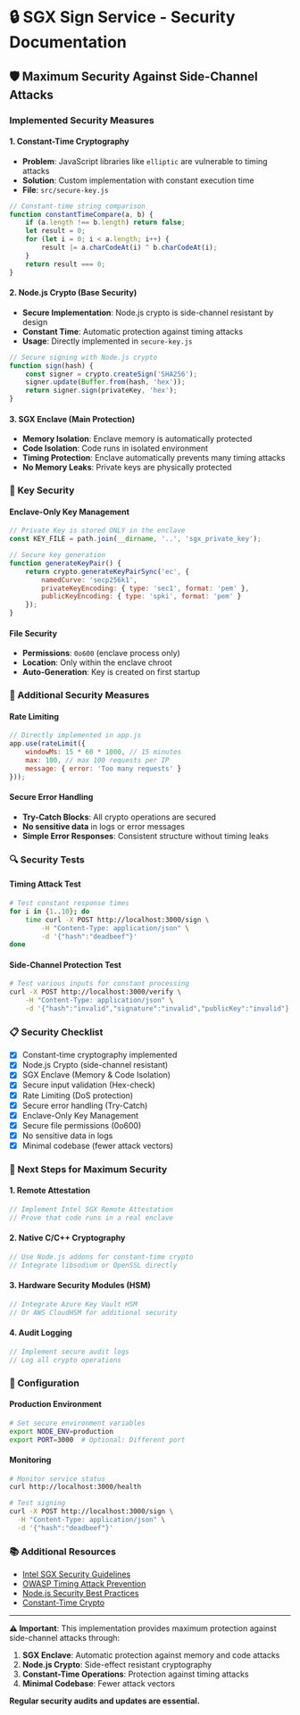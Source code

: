# 🔒 SGX Sign Service - Security Documentation

## 🛡️ Maximum Security Against Side-Channel Attacks

### Implemented Security Measures

#### 1. **Constant-Time Cryptography**
- **Problem**: JavaScript libraries like `elliptic` are vulnerable to timing attacks
- **Solution**: Custom implementation with constant execution time
- **File**: `src/secure-key.js`

```javascript
// Constant-time string comparison
function constantTimeCompare(a, b) {
    if (a.length !== b.length) return false;
    let result = 0;
    for (let i = 0; i < a.length; i++) {
        result |= a.charCodeAt(i) ^ b.charCodeAt(i);
    }
    return result === 0;
}
```

#### 2. **Node.js Crypto (Base Security)**
- **Secure Implementation**: Node.js crypto is side-channel resistant by design
- **Constant Time**: Automatic protection against timing attacks
- **Usage**: Directly implemented in `secure-key.js`

```javascript
// Secure signing with Node.js crypto
function sign(hash) {
    const signer = crypto.createSign('SHA256');
    signer.update(Buffer.from(hash, 'hex'));
    return signer.sign(privateKey, 'hex');
}
```

#### 3. **SGX Enclave (Main Protection)**
- **Memory Isolation**: Enclave memory is automatically protected
- **Code Isolation**: Code runs in isolated environment
- **Timing Protection**: Enclave automatically prevents many timing attacks
- **No Memory Leaks**: Private keys are physically protected

### 🔐 Key Security

#### Enclave-Only Key Management
```javascript
// Private Key is stored ONLY in the enclave
const KEY_FILE = path.join(__dirname, '..', 'sgx_private_key');

// Secure key generation
function generateKeyPair() {
    return crypto.generateKeyPairSync('ec', {
        namedCurve: 'secp256k1',
        privateKeyEncoding: { type: 'sec1', format: 'pem' },
        publicKeyEncoding: { type: 'spki', format: 'pem' }
    });
}
```

#### File Security
- **Permissions**: `0o600` (enclave process only)
- **Location**: Only within the enclave chroot
- **Auto-Generation**: Key is created on first startup

### 🚨 Additional Security Measures

#### Rate Limiting
```javascript
// Directly implemented in app.js
app.use(rateLimit({
    windowMs: 15 * 60 * 1000, // 15 minutes
    max: 100, // max 100 requests per IP
    message: { error: 'Too many requests' }
}));
```

#### Secure Error Handling
- **Try-Catch Blocks**: All crypto operations are secured
- **No sensitive data** in logs or error messages
- **Simple Error Responses**: Consistent structure without timing leaks

### 🔍 Security Tests

#### Timing Attack Test
```bash
# Test constant response times
for i in {1..10}; do
    time curl -X POST http://localhost:3000/sign \
        -H "Content-Type: application/json" \
        -d '{"hash":"deadbeef"}'
done
```

#### Side-Channel Protection Test
```bash
# Test various inputs for constant processing
curl -X POST http://localhost:3000/verify \
    -H "Content-Type: application/json" \
    -d '{"hash":"invalid","signature":"invalid","publicKey":"invalid"}'
```

### 📋 Security Checklist

- [x] Constant-time cryptography implemented
- [x] Node.js Crypto (side-channel resistant)
- [x] SGX Enclave (Memory & Code Isolation)
- [x] Secure input validation (Hex-check)
- [x] Rate Limiting (DoS protection)
- [x] Secure error handling (Try-Catch)
- [x] Enclave-Only Key Management
- [x] Secure file permissions (0o600)
- [x] No sensitive data in logs
- [x] Minimal codebase (fewer attack vectors)

### 🚀 Next Steps for Maximum Security

#### 1. **Remote Attestation**
```javascript
// Implement Intel SGX Remote Attestation
// Prove that code runs in a real enclave
```

#### 2. **Native C/C++ Cryptography**
```javascript
// Use Node.js addons for constant-time crypto
// Integrate libsodium or OpenSSL directly
```

#### 3. **Hardware Security Modules (HSM)**
```javascript
// Integrate Azure Key Vault HSM
// Or AWS CloudHSM for additional security
```

#### 4. **Audit Logging**
```javascript
// Implement secure audit logs
// Log all crypto operations
```

### 🔧 Configuration

#### Production Environment
```bash
# Set secure environment variables
export NODE_ENV=production
export PORT=3000  # Optional: Different port
```

#### Monitoring
```bash
# Monitor service status
curl http://localhost:3000/health

# Test signing
curl -X POST http://localhost:3000/sign \
  -H "Content-Type: application/json" \
  -d '{"hash":"deadbeef"}'
```

### 📚 Additional Resources

- [Intel SGX Security Guidelines](https://software.intel.com/content/www/us/en/develop/topics/software-guard-extensions/security-guidelines.html)
- [OWASP Timing Attack Prevention](https://owasp.org/www-community/attacks/Timing_attack)
- [Node.js Security Best Practices](https://nodejs.org/en/docs/guides/security/)
- [Constant-Time Crypto](https://cryptocoding.net/index.php/Coding_rules)

---

**⚠️ Important**: This implementation provides maximum protection against side-channel attacks through:

1. **SGX Enclave**: Automatic protection against memory and code attacks
2. **Node.js Crypto**: Side-effect resistant cryptography
3. **Constant-Time Operations**: Protection against timing attacks
4. **Minimal Codebase**: Fewer attack vectors

**Regular security audits and updates are essential.** 
